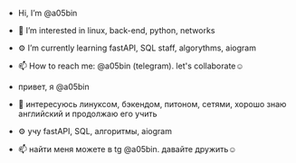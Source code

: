 - Hi, I’m @a05bin

- 👀 I’m interested in linux, back-end, python, networks
- ⚙️ I’m currently learning fastAPI, SQL staff, algorythms, aiogram
- 📫 How to reach me: @a05bin (telegram).
  let's collaborate☺️
  
- привет, я @a05bin

- 👀 интересуюсь линуксом, бэкендом, питоном, сетями, хорошо знаю английский и продолжаю его учить
- ⚙️ учу fastAPI, SQL, алгоритмы, aiogram
- 📫 найти меня можете в tg @a05bin.
  давайте дружить☺️

<!---
a05bin/a05bin is a ✨ special ✨ repository because its `README.md` (this file) appears on your GitHub profile.
You can click the Preview link to take a look at your changes.
--->
